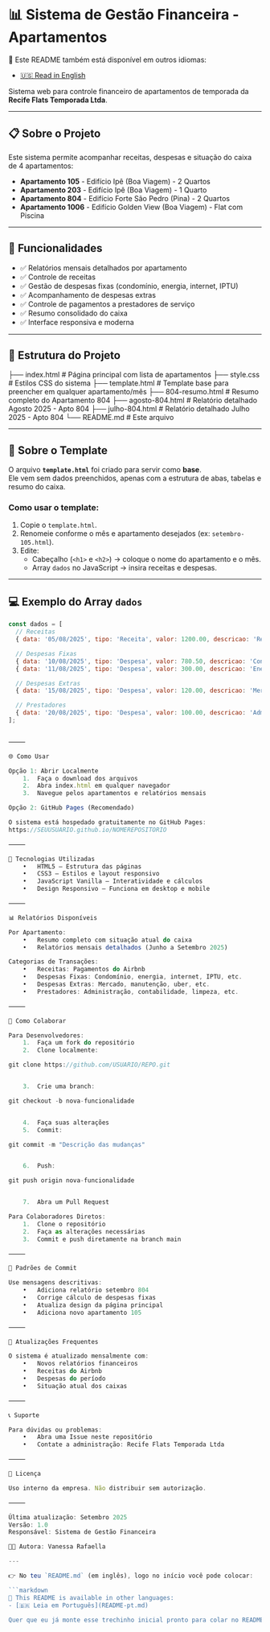 

# 📊 Sistema de Gestão Financeira - Apartamentos

📌 Este README também está disponível em outros idiomas:  

- [🇺🇸 Read in English](README.md)
  
Sistema web para controle financeiro de apartamentos de temporada da **Recife Flats Temporada Ltda**.

---

## 📋 Sobre o Projeto

Este sistema permite acompanhar receitas, despesas e situação do caixa de 4 apartamentos:
- **Apartamento 105** - Edifício Ipê (Boa Viagem) - 2 Quartos
- **Apartamento 203** - Edifício Ipê (Boa Viagem) - 1 Quarto  
- **Apartamento 804** - Edifício Forte São Pedro (Pina) - 2 Quartos
- **Apartamento 1006** - Edifício Golden View (Boa Viagem) - Flat com Piscina

---

## 🚀 Funcionalidades

- ✅ Relatórios mensais detalhados por apartamento  
- ✅ Controle de receitas  
- ✅ Gestão de despesas fixas (condomínio, energia, internet, IPTU)  
- ✅ Acompanhamento de despesas extras  
- ✅ Controle de pagamentos a prestadores de serviço  
- ✅ Resumo consolidado do caixa  
- ✅ Interface responsiva e moderna  

---

## 📁 Estrutura do Projeto

├── index.html              # Página principal com lista de apartamentos
├── style.css               # Estilos CSS do sistema
├── template.html           # Template base para preencher em qualquer apartamento/mês
├── 804-resumo.html         # Resumo completo do Apartamento 804
├── agosto-804.html         # Relatório detalhado Agosto 2025 - Apto 804
├── julho-804.html          # Relatório detalhado Julho 2025 - Apto 804
└── README.md               # Este arquivo

---

## 📝 Sobre o Template

O arquivo **`template.html`** foi criado para servir como **base**.  
Ele vem sem dados preenchidos, apenas com a estrutura de abas, tabelas e resumo do caixa.  

### Como usar o template:
1. Copie o `template.html`.  
2. Renomeie conforme o mês e apartamento desejados (ex: `setembro-105.html`).  
3. Edite:  
   - Cabeçalho (`<h1>` e `<h2>`) → coloque o nome do apartamento e o mês.  
   - Array `dados` no JavaScript → insira receitas e despesas.  

---

## 💻 Exemplo do Array `dados`

```javascript
const dados = [
  // Receitas
  { data: '05/08/2025', tipo: 'Receita', valor: 1200.00, descricao: 'Reserva Airbnb - João Silva' },

  // Despesas Fixas
  { data: '10/08/2025', tipo: 'Despesa', valor: 780.50, descricao: 'Condomínio', categoria: 'Fixa' },
  { data: '11/08/2025', tipo: 'Despesa', valor: 300.00, descricao: 'Energia', categoria: 'Fixa' },

  // Despesas Extras
  { data: '15/08/2025', tipo: 'Despesa', valor: 120.00, descricao: 'Mercado', categoria: 'Extra' },

  // Prestadores
  { data: '20/08/2025', tipo: 'Despesa', valor: 100.00, descricao: 'Adm Gabriela', categoria: 'Prestador' }
];


⸻

🌐 Como Usar

Opção 1: Abrir Localmente
	1.	Faça o download dos arquivos
	2.	Abra index.html em qualquer navegador
	3.	Navegue pelos apartamentos e relatórios mensais

Opção 2: GitHub Pages (Recomendado)

O sistema está hospedado gratuitamente no GitHub Pages:
https://SEUUSUARIO.github.io/NOMEREPOSITORIO

⸻

🔧 Tecnologias Utilizadas
	•	HTML5 – Estrutura das páginas
	•	CSS3 – Estilos e layout responsivo
	•	JavaScript Vanilla – Interatividade e cálculos
	•	Design Responsivo – Funciona em desktop e mobile

⸻

📊 Relatórios Disponíveis

Por Apartamento:
	•	Resumo completo com situação atual do caixa
	•	Relatórios mensais detalhados (Junho a Setembro 2025)

Categorias de Transações:
	•	Receitas: Pagamentos do Airbnb
	•	Despesas Fixas: Condomínio, energia, internet, IPTU, etc.
	•	Despesas Extras: Mercado, manutenção, uber, etc.
	•	Prestadores: Administração, contabilidade, limpeza, etc.

⸻

👥 Como Colaborar

Para Desenvolvedores:
	1.	Faça um fork do repositório
	2.	Clone localmente:

git clone https://github.com/USUARIO/REPO.git


	3.	Crie uma branch:

git checkout -b nova-funcionalidade


	4.	Faça suas alterações
	5.	Commit:

git commit -m "Descrição das mudanças"


	6.	Push:

git push origin nova-funcionalidade


	7.	Abra um Pull Request

Para Colaboradores Diretos:
	1.	Clone o repositório
	2.	Faça as alterações necessárias
	3.	Commit e push diretamente na branch main

⸻

📝 Padrões de Commit

Use mensagens descritivas:
	•	Adiciona relatório setembro 804
	•	Corrige cálculo de despesas fixas
	•	Atualiza design da página principal
	•	Adiciona novo apartamento 105

⸻

🔄 Atualizações Frequentes

O sistema é atualizado mensalmente com:
	•	Novos relatórios financeiros
	•	Receitas do Airbnb
	•	Despesas do período
	•	Situação atual dos caixas

⸻

📞 Suporte

Para dúvidas ou problemas:
	•	Abra uma Issue neste repositório
	•	Contate a administração: Recife Flats Temporada Ltda

⸻

📄 Licença

Uso interno da empresa. Não distribuir sem autorização.

⸻

Última atualização: Setembro 2025
Versão: 1.0
Responsável: Sistema de Gestão Financeira

👩‍💻 Autora: Vanessa Rafaella

---

👉 No teu `README.md` (em inglês), logo no início você pode colocar:  

```markdown
📌 This README is available in other languages:  
- [🇧🇷 Leia em Português](README-pt.md)

Quer que eu já monte esse trechinho inicial pronto para colar no README.md principal em inglês?
